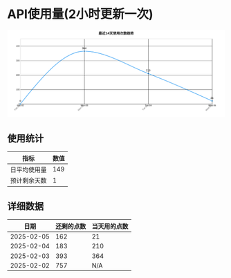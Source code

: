 # API使用量(2小时更新一次)



 ![走势图](./chart.svg)

## 使用统计

| 指标 | 数值 |
|------|------|
| 日平均使用量 | 149 |
| 预计剩余天数 | 1 |

## 详细数据

| 日期 | 还剩的点数 | 当天用的点数 |
|------|------------|-------------|
| 2025-02-05 | 162 | 21 |
| 2025-02-04 | 183 | 210 |
| 2025-02-03 | 393 | 364 |
| 2025-02-02 | 757 | N/A |

